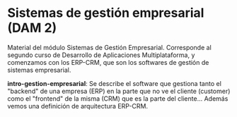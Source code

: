 # Sistemas de gestión empresarial (DAM 2)
Material del módulo Sistemas de Gestión Empresarial.
Corresponde al segundo curso de Desarrollo de Aplicaciones Multiplataforma, y comenzamos con los ERP-CRM, que son los softwares de gestión de sistemas empresarial.

**intro-gestion-empresarial**: Se describe el software que gestiona tanto el "backend" de una empresa (ERP) en la parte que no ve el cliente (customer) como el "frontend" de la misma (CRM) que es la parte del cliente... Además vemos una definición de arquitectura ERP-CRM.
